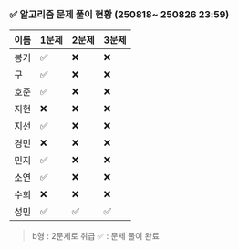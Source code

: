 ### ✅ 알고리즘 문제 풀이 현황 (250818~ 250826 23:59)

| 이름   | 1문제 | 2문제 | 3문제 | 
|--------|--------|--------|--------|
| 봉기     |✅      | ❌     | ❌     | 
| 구     | ✅     | ❌     | ❌     | 
| 호준   | ✅     | ❌     | ❌     | 
| 지현   | ❌     | ❌     | ❌     | 
| 지선   | ✅      | ❌     | ❌     | 
| 경민   | ❌     | ❌     | ❌     | 
| 민지   | ✅     | ❌     | ❌     | 
| 소연   | ✅     | ❌     | ❌     | 
| 수희   | ❌     | ❌     | ❌     | 
| 성민   | ✅     | ✅     | ✅     | 

> b형 : 2문제로 취급
> ✅ : 문제 풀이 완료
